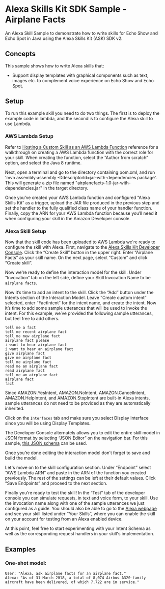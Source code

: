 # Alexa Skills Kit SDK Sample - Airplane Facts
An Alexa Skill Sample to demonstrate how to write skills for Echo Show and Echo Spot in Java using the Alexa Skills Kit (ASK) SDK v2.

## Concepts
This sample shows how to write Alexa skills that:

- Support display templates with graphical components such as text, images etc. to complement voice experience on Echo Show and Echo Spot.

## Setup
To run this example skill you need to do two things. The first is to deploy the example code in lambda, and the second is to configure the Alexa skill to use Lambda.

### AWS Lambda Setup
Refer to [Hosting a Custom Skill as an AWS Lambda Function](https://developer.amazon.com/docs/custom-skills/host-a-custom-skill-as-an-aws-lambda-function.html) reference for a walkthrough on creating a AWS Lambda function with the correct role for your skill. When creating the function, select the “Author from scratch” option, and select the Java 8 runtime. 

Next, open a terminal and go to the directory containing pom.xml, and run 'mvn assembly:assembly -DdescriptorId=jar-with-dependencies package'. This will generate a zip file named "airplanefacts-1.0-jar-with-dependencies.jar" in the target directory.

Once you've created your AWS Lambda function and configured “Alexa Skills Kit” as a trigger, upload the JAR file produced in the previous step and set the handler to the fully qualified class name of your handler function. Finally, copy the ARN for your AWS Lambda function because you’ll need it when configuring your skill in the Amazon Developer console.

### Alexa Skill Setup
Now that the skill code has been uploaded to AWS Lambda we're ready to configure the skill with Alexa. First, navigate to the [Alexa Skills Kit Developer Console](https://developer.amazon.com/alexa/console/ask). Click the “Create Skill” button in the upper right. Enter “Airplane Facts” as your skill name. On the next page,  select “Custom” and click “Create skill”.
 
Now we're ready to define the interaction model for the skill. Under “Invocation” tab on the left side, define your Skill Invocation Name to be `airplane facts`. 
 
Now it’s time to add an intent to the skill. Click the “Add” button under the Intents section of the Interaction Model. Leave “Create custom intent” selected, enter “FactIntent” for the intent name, and create the intent. Now it’s time to add some sample utterances that will be used to invoke the intent. For this example, we’ve provided the following sample utterances, but feel free to add others. 

```
tell me a fact
tell me recent airplane fact
tell me new airplane fact
airplane fact please
i want to hear airplane fact
i want to hear an airplane fact
give airplane fact
give me airplane fact
tell me airplane fact
read me an airplane fact
read airplane fact
tell me an airplane fact
airplane fact
fact
```

Since AMAZON.YesIntent, AMAZON.NoIntent, AMAZON.CancelIntent, AMAZON.HelpIntent, and AMAZON.StopIntent are built-in Alexa intents, sample utterances do not need to be provided as they are automatically inherited.

Click on the `Interfaces` tab and make sure you select Display Interface since you will be using Display Templates.

The Developer Console alternately allows you to edit the entire skill model in JSON format by selecting “JSON Editor” on the navigation bar. For this sample, [this JSON schema](models/en-US.json) can be used.

Once you’re done editing the interaction model don't forget to save and build the model.
 
Let's move on to the skill configuration section. Under “Endpoint” select “AWS Lambda ARN” and paste in the ARN of the function you created previously. The rest of the settings can be left at their default values. Click “Save Endpoints” and proceed to the next section.
 
Finally you're ready to test the skill! In the “Test” tab of the developer console you can simulate requests, in text and voice form, to your skill. Use the invocation name along with one of the sample utterances we just configured as a guide. You should also be able to go to the [Alexa webpage](https://alexa.amazon.com/#skills) and see your skill listed under “Your Skills”, where you can enable the skill on your account for testing from an Alexa enabled device.
 
At this point, feel free to start experimenting with your Intent Schema as well as the corresponding request handlers in your skill's implementation.

## Examples
### One-shot model:
    User: "Alexa, ask airplane facts for an airplane fact."
    Alexa: "As of 31 March 2018, a total of 8,074 Airbus A320-family aircraft have been delivered, of which 7,722 are in service."